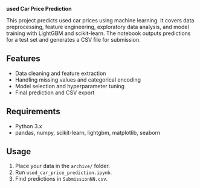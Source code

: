 **used Car Price Prediction**

This project predicts used car prices using machine learning. It covers data preprocessing, feature engineering, exploratory data analysis, and model training with LightGBM and scikit-learn. The notebook outputs predictions for a test set and generates a CSV file for submission.

## Features
- Data cleaning and feature extraction
- Handling missing values and categorical encoding
- Model selection and hyperparameter tuning
- Final prediction and CSV export

## Requirements
- Python 3.x
- pandas, numpy, scikit-learn, lightgbm, matplotlib, seaborn

## Usage
1. Place your data in the `archive/` folder.
2. Run `used_car_price_prediction.ipynb`.
3. Find predictions in `SubmissionNN.csv`.
